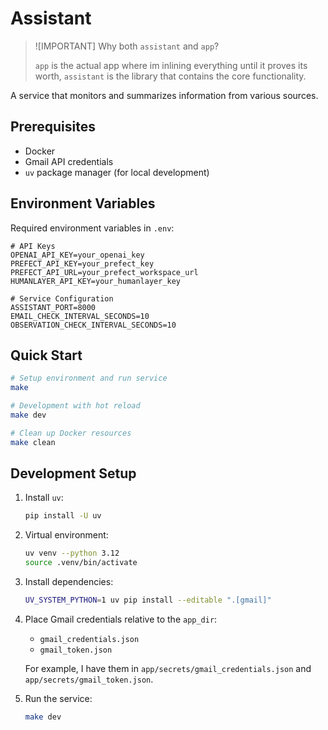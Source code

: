 # Assistant

> ![IMPORTANT] Why both `assistant` and `app`?
>
> `app` is the actual app where im inlining everything until it proves its worth, `assistant` is the library that contains the core functionality.

A service that monitors and summarizes information from various sources.

## Prerequisites

- Docker
- Gmail API credentials
- `uv` package manager (for local development)

## Environment Variables

Required environment variables in `.env`:

```env
# API Keys
OPENAI_API_KEY=your_openai_key
PREFECT_API_KEY=your_prefect_key
PREFECT_API_URL=your_prefect_workspace_url
HUMANLAYER_API_KEY=your_humanlayer_key

# Service Configuration
ASSISTANT_PORT=8000
EMAIL_CHECK_INTERVAL_SECONDS=10
OBSERVATION_CHECK_INTERVAL_SECONDS=10
```

## Quick Start

```bash
# Setup environment and run service
make

# Development with hot reload
make dev

# Clean up Docker resources
make clean
```

## Development Setup

1. Install `uv`:

   ```bash
   pip install -U uv
   ```

2. Virtual environment:

   ```bash
   uv venv --python 3.12
   source .venv/bin/activate
   ```

3. Install dependencies:

   ```bash
   UV_SYSTEM_PYTHON=1 uv pip install --editable ".[gmail]"
   ```

4. Place Gmail credentials relative to the `app_dir`:

   - `gmail_credentials.json`
   - `gmail_token.json`

   For example, I have them in `app/secrets/gmail_credentials.json` and `app/secrets/gmail_token.json`.

5. Run the service:

   ```bash
   make dev
   ```
